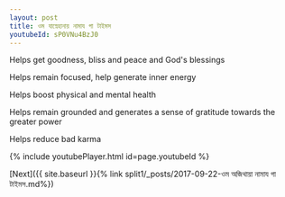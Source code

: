 ```yaml
---
layout: post
title: ওম যাস্নেহানায় নামায গা টাইমস
youtubeId: sP0VNu4BzJ0
---
```

 
 
Helps get goodness, bliss and peace and God's blessings
 
Helps remain focused, help generate inner energy 
 
Helps boost physical and mental health 
 
Helps remain grounded and generates a sense of gratitude towards the greater power 
 
Helps reduce bad karma
 
 
 
 


{% include youtubePlayer.html id=page.youtubeId %}
 
[Next]({{ site.baseurl }}{% link  split1/_posts/2017-09-22-ওম অজিথায়া নামায গা টাইমস.md%})
 
